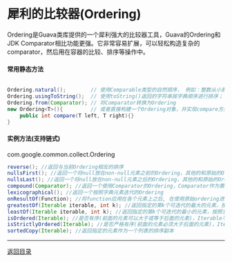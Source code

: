 犀利的比较器(Ordering)
===
Ordering是Guava类库提供的一个犀利强大的比较器工具，Guava的Ordering和JDK Comparator相比功能更强。它非常容易扩展，可以轻松构造复杂的comparator，然后用在容器的比较、排序等操作中。

#### 常用静态方法

```java  

Ordering.natural();        // 使用Comparable类型的自然顺序， 例如：整数从小到大，字符串是按字典顺序;  
Ordering.usingToString();  // 使用toString()返回的字符串按字典顺序进行排序；
Ordering.from(Comparator); // 将Comparator转换为Ordering
new Ordering<T>(){         // 或者直接构建一个Ordering对象，并实现compare方法
	public int compare(T left, T right){}
}
```


#### 实例方法(支持链式)
com.google.common.collect.Ordering

```java   
reverse(); //返回与当前Ordering相反的排序   
nullsFirst(); //返回一个将null放在non-null元素之前的Ordering，其他的和原始的Ordering一样  
nullsLast(); //返回一个将null放在non-null元素之后的Ordering，其他的和原始的Ordering一样  
compound(Comparator); //返回一个使用Comparator的Ordering，Comparator作为第二排序元素  
lexicographical(); //返回一个按照字典元素迭代的Ordering  
onResultOf(Function); //将function应用在各个元素上之后, 在使用原始ordering进行排序  
greatestOf(Iterable iterable, int k); //返回指定的第k个可迭代的最大的元素，按照当前Ordering从最大到最小的顺序  
leastOf(Iterable iterable, int k); //返回指定的第k个可迭代的最小的元素，按照当前Ordering从最小到最大的顺序  
isOrdered(Iterable); //是否有序(前面的元素可以大于或等于后面的元素)，Iterable不能少于2个元素
isStrictlyOrdered(Iterable); //是否严格有序(前面的元素必须大于后面的元素)，Iterable不能少于两个元素  
sortedCopy(Iterable); //返回指定的元素作为一个列表的排序副本

```

------
[返回目录](README.md)

